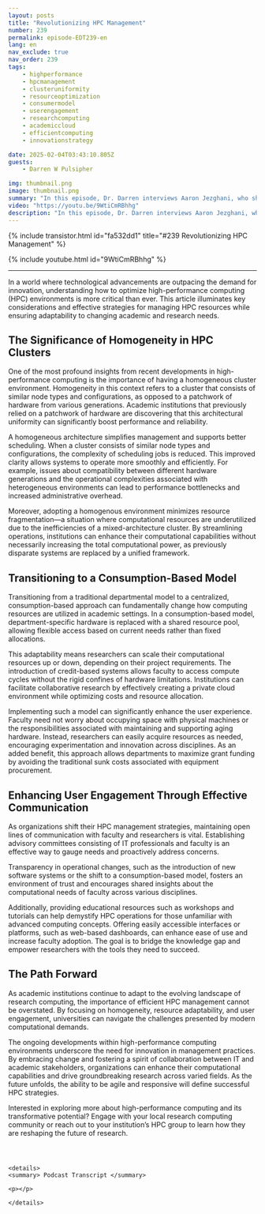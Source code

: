 ```yaml
---
layout: posts
title: "Revolutionizing HPC Management"
number: 239
permalink: episode-EDT239-en
lang: en
nav_exclude: true
nav_order: 239
tags:
    - highperformance
    - hpcmanagement
    - clusteruniformity
    - resourceoptimization
    - consumermodel
    - userengagement
    - researchcomputing
    - academiccloud
    - efficientcomputing
    - innovationstrategy

date: 2025-02-04T03:43:10.805Z
guests:
    - Darren W Pulsipher

img: thumbnail.png
image: thumbnail.png
summary: "In this episode, Dr. Darren interviews Aaron Jezghani, who shares his journey from being an experimental nuclear physicist to managing high-performance computing (HPC) at Georgia Tech. He discusses the evolution of the PACE (Partnership for an Advanced Computing Environment) initiative, the challenges faced in managing a diverse and aging hardware infrastructure, and the transition to a more modern consumption-based model during the COVID-19 pandemic. Aaron emphasizes the importance of collaboration with faculty and establishing an advisory committee, stressing that the audience, as part of the research community, is integral to ensuring that the HPC resources meet their needs. He also highlights future directions for sustainability and optimization in HPC operations."
video: "https://youtu.be/9WtiCmRBhhg"
description: "In this episode, Dr. Darren interviews Aaron Jezghani, who shares his journey from being an experimental nuclear physicist to managing high-performance computing (HPC) at Georgia Tech. He discusses the evolution of the PACE (Partnership for an Advanced Computing Environment) initiative, the challenges faced in managing a diverse and aging hardware infrastructure, and the transition to a more modern consumption-based model during the COVID-19 pandemic. Aaron emphasizes the importance of collaboration with faculty and establishing an advisory committee, stressing that the audience, as part of the research community, is integral to ensuring that the HPC resources meet their needs. He also highlights future directions for sustainability and optimization in HPC operations."
---
```


<div>
{% include transistor.html id="fa532dd1" title="#239 Revolutionizing HPC Management" %}

{% include youtube.html id="9WtiCmRBhhg" %}
</div>

---

In a world where technological advancements are outpacing the demand for innovation, understanding how to optimize high-performance computing (HPC) environments is more critical than ever. This article illuminates key considerations and effective strategies for managing HPC resources while ensuring adaptability to changing academic and research needs. 

## The Significance of Homogeneity in HPC Clusters

One of the most profound insights from recent developments in high-performance computing is the importance of having a homogeneous cluster environment. Homogeneity in this context refers to a cluster that consists of similar node types and configurations, as opposed to a patchwork of hardware from various generations. Academic institutions that previously relied on a patchwork of hardware are discovering that this architectural uniformity can significantly boost performance and reliability.

A homogeneous architecture simplifies management and supports better scheduling. When a cluster consists of similar node types and configurations, the complexity of scheduling jobs is reduced. This improved clarity allows systems to operate more smoothly and efficiently. For example, issues about compatibility between different hardware generations and the operational complexities associated with heterogeneous environments can lead to performance bottlenecks and increased administrative overhead.

Moreover, adopting a homogenous environment minimizes resource fragmentation—a situation where computational resources are underutilized due to the inefficiencies of a mixed-architecture cluster. By streamlining operations, institutions can enhance their computational capabilities without necessarily increasing the total computational power, as previously disparate systems are replaced by a unified framework.

## Transitioning to a Consumption-Based Model

Transitioning from a traditional departmental model to a centralized, consumption-based approach can fundamentally change how computing resources are utilized in academic settings. In a consumption-based model, department-specific hardware is replaced with a shared resource pool, allowing flexible access based on current needs rather than fixed allocations.

This adaptability means researchers can scale their computational resources up or down, depending on their project requirements. The introduction of credit-based systems allows faculty to access compute cycles without the rigid confines of hardware limitations. Institutions can facilitate collaborative research by effectively creating a private cloud environment while optimizing costs and resource allocation.

Implementing such a model can significantly enhance the user experience. Faculty need not worry about occupying space with physical machines or the responsibilities associated with maintaining and supporting aging hardware. Instead, researchers can easily acquire resources as needed, encouraging experimentation and innovation across disciplines. As an added benefit, this approach allows departments to maximize grant funding by avoiding the traditional sunk costs associated with equipment procurement.

## Enhancing User Engagement Through Effective Communication

As organizations shift their HPC management strategies, maintaining open lines of communication with faculty and researchers is vital. Establishing advisory committees consisting of IT professionals and faculty is an effective way to gauge needs and proactively address concerns. 

Transparency in operational changes, such as the introduction of new software systems or the shift to a consumption-based model, fosters an environment of trust and encourages shared insights about the computational needs of faculty across various disciplines.

Additionally, providing educational resources such as workshops and tutorials can help demystify HPC operations for those unfamiliar with advanced computing concepts. Offering easily accessible interfaces or platforms, such as web-based dashboards, can enhance ease of use and increase faculty adoption. The goal is to bridge the knowledge gap and empower researchers with the tools they need to succeed.

## The Path Forward

As academic institutions continue to adapt to the evolving landscape of research computing, the importance of efficient HPC management cannot be overstated. By focusing on homogeneity, resource adaptability, and user engagement, universities can navigate the challenges presented by modern computational demands.

The ongoing developments within high-performance computing environments underscore the need for innovation in management practices. By embracing change and fostering a spirit of collaboration between IT and academic stakeholders, organizations can enhance their computational capabilities and drive groundbreaking research across varied fields. As the future unfolds, the ability to be agile and responsive will define successful HPC strategies.

Interested in exploring more about high-performance computing and its transformative potential? Engage with your local research computing community or reach out to your institution’s HPC group to learn how they are reshaping the future of research.

```



<details>
<summary> Podcast Transcript </summary>

<p></p>

</details>
